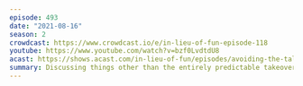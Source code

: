 ```yaml
---
episode: 493
date: "2021-08-16"
season: 2
crowdcast: https://www.crowdcast.io/e/in-lieu-of-fun-episode-118
youtube: https://www.youtube.com/watch?v=bzf0LvdtdU8
acast: https://shows.acast.com/in-lieu-of-fun/episodes/avoiding-the-taliban-with-virginia-heffernan
summary: Discussing things other than the entirely predictable takeover of Afghanistan by the Taliban
---
```

